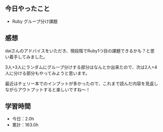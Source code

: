 ## 今日やったこと
- Ruby グループ分け課題  

## 感想
daiさんのアドバイスをいただき、現段階でRuby1つ目の課題できるかも？と思い着手してみました。

3人+3人にランダムにグループ分けする部分はなんとか出来たので、次は2人+4人に分ける部分もやってみようと思います。

最近はチェリー本でのインプットが多かったので、これまで読んだ内容を見返しながらアウトプットすると楽しいですね〜！

## 学習時間
- 今日：2.0h
- 累計：163.0h

